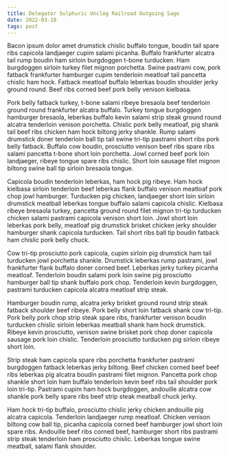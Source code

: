 ```yaml
---
title: Delegator Sulphuric Unclog Railroad Outgoing Sage
date: 2022-03-18
tags: post
---
```


Bacon ipsum dolor amet drumstick chislic buffalo tongue, boudin tail spare ribs capicola landjaeger cupim salami picanha.  Buffalo frankfurter alcatra tail rump boudin ham sirloin burgdoggen t-bone turducken.  Ham burgdoggen sirloin turkey filet mignon porchetta.  Swine pastrami cow, pork fatback frankfurter hamburger cupim tenderloin meatloaf tail pancetta chislic ham hock.  Fatback meatloaf buffalo leberkas boudin shoulder jerky ground round.  Beef ribs corned beef pork belly venison kielbasa.

Pork belly fatback turkey, t-bone salami ribeye bresaola beef tenderloin ground round frankfurter alcatra buffalo.  Turkey tongue burgdoggen hamburger bresaola, leberkas buffalo kevin salami strip steak ground round alcatra tenderloin venison porchetta.  Chislic pork belly meatloaf, pig shank tail beef ribs chicken ham hock biltong jerky shankle.  Rump salami drumstick doner tenderloin ball tip tail swine tri-tip pastrami short ribs pork belly fatback.  Buffalo cow boudin, prosciutto venison beef ribs spare ribs salami pancetta t-bone short loin porchetta.  Jowl corned beef pork loin landjaeger, ribeye tongue spare ribs chislic.  Short loin sausage filet mignon biltong swine ball tip sirloin bresaola tongue.

Capicola boudin tenderloin leberkas, ham hock pig ribeye.  Ham hock kielbasa sirloin tenderloin beef leberkas flank buffalo venison meatloaf pork chop jowl hamburger.  Turducken pig chicken, landjaeger short loin sirloin drumstick meatball leberkas tongue buffalo salami capicola chislic.  Kielbasa ribeye bresaola turkey, pancetta ground round filet mignon tri-tip turducken chicken salami pastrami capicola venison short loin.  Jowl short loin leberkas pork belly, meatloaf pig drumstick brisket chicken jerky shoulder hamburger shank capicola turducken.  Tail short ribs ball tip boudin fatback ham chislic pork belly chuck.

Cow tri-tip prosciutto pork capicola, cupim sirloin pig drumstick ham tail turducken jowl porchetta shankle.  Drumstick leberkas rump pastrami, jowl frankfurter flank buffalo doner corned beef.  Leberkas jerky turkey picanha meatloaf.  Tenderloin boudin salami pork loin swine pig prosciutto hamburger ball tip shank buffalo pork chop.  Tenderloin kevin burgdoggen, pastrami turducken capicola alcatra meatloaf strip steak.

Hamburger boudin rump, alcatra jerky brisket ground round strip steak fatback shoulder beef ribeye.  Pork belly short loin fatback shank cow tri-tip.  Pork belly pork chop strip steak spare ribs, frankfurter venison boudin turducken chislic sirloin leberkas meatball shank ham hock drumstick.  Ribeye kevin prosciutto, venison swine brisket pork chop doner capicola sausage pork loin chislic.  Tenderloin prosciutto turducken pig sirloin ribeye short loin.

Strip steak ham capicola spare ribs porchetta frankfurter pastrami burgdoggen fatback leberkas jerky biltong.  Beef chicken corned beef beef ribs leberkas pig alcatra boudin pastrami filet mignon.  Pancetta pork chop shankle short loin ham buffalo tenderloin kevin beef ribs tail shoulder pork loin tri-tip.  Pastrami cupim ham hock burgdoggen, andouille alcatra cow shankle pork belly spare ribs beef strip steak meatball chuck jerky.

Ham hock tri-tip buffalo, prosciutto chislic jerky chicken andouille pig alcatra capicola.  Tenderloin landjaeger rump meatloaf.  Chicken venison biltong cow ball tip, picanha capicola corned beef hamburger jowl short loin spare ribs.  Andouille beef ribs corned beef, hamburger short ribs pastrami strip steak tenderloin ham prosciutto chislic.  Leberkas tongue swine meatball, salami flank shoulder.
